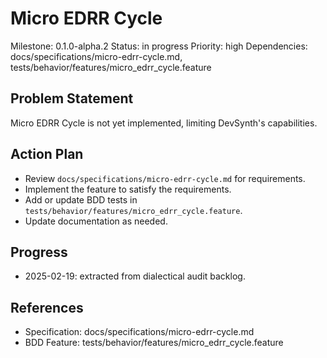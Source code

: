 # Micro EDRR Cycle
Milestone: 0.1.0-alpha.2
Status: in progress
Priority: high
Dependencies: docs/specifications/micro-edrr-cycle.md, tests/behavior/features/micro_edrr_cycle.feature

## Problem Statement
Micro EDRR Cycle is not yet implemented, limiting DevSynth's capabilities.


## Action Plan
- Review `docs/specifications/micro-edrr-cycle.md` for requirements.
- Implement the feature to satisfy the requirements.
- Add or update BDD tests in `tests/behavior/features/micro_edrr_cycle.feature`.
- Update documentation as needed.

## Progress
- 2025-02-19: extracted from dialectical audit backlog.

## References
- Specification: docs/specifications/micro-edrr-cycle.md
- BDD Feature: tests/behavior/features/micro_edrr_cycle.feature
